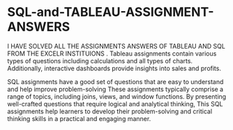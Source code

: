 # SQL-and-TABLEAU-ASSIGNMENT-ANSWERS
I HAVE SOLVED ALL THE ASSIGNMENTS ANSWERS OF TABLEAU AND SQL FROM THE EXCELR INSTITUIONS .
Tableau assignments contain various types of questions including calculations and all types of charts. 
Additionally, interactive dashboards provide insights into sales and profits.

SQL assignments have a good set of questions that are easy to understand and help improve problem-solving
These assignments typically comprise a range of topics, including joins, views, and window functions. By presenting well-crafted questions that require logical and analytical thinking, 
This SQL assignments help learners to develop their problem-solving and critical thinking skills in a practical and engaging manner.
